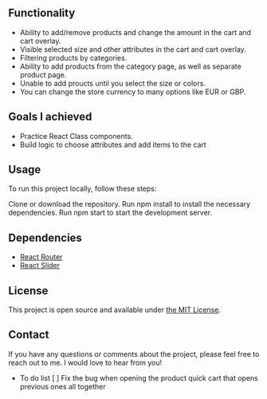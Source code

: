 ## Functionality

- Ability to add/remove products and change the amount in the cart and cart overlay.
- Visible selected size and other attributes in the cart and cart overlay.
- Filtering products by categories.
- Ability to add products from the category page, as well as separate product page.
- Unable to add proucts until you select the size or colors.
- You can change the store currency to many options like EUR or GBP.

## Goals I achieved

- Practice React Class components.
- Build logic to choose attributes and add items to the cart

## Usage

To run this project locally, follow these steps:

Clone or download the repository.
Run npm install to install the necessary dependencies.
Run npm start to start the development server.

## Dependencies

- [React Router](https://www.npmjs.com/package/react-router-dom)
- [React Slider](https://www.npmjs.com/package/react-simple-image-slider)

## License

This project is open source and available under [the MIT License](https://opensource.org/licenses/MIT).

## Contact

If you have any questions or comments about the project, please feel free to reach out to me. I would love to hear from you!

- To do list
  [ ] Fix the bug when opening the product quick cart that opens previous ones all together
